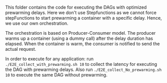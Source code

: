 This folder contains the code for executing the DAGs with optimized prewarming delays. Here we don't use Stepfunctions as we cannot force stepFunctions to start prewarming a container with a specific delay. Hence, we use our own orchestration.

The orchestration is based on Producer-Consumer model. The producer warms up a container (using a dummy call) after the delay duration has elapsed. When the container is warm, the consumer is notified to send the actual request. 

In order to execute for any application: run ```./E2E_collect_with_prewarming.sh 10``` to collect the latency for executing the DAG with prewarming delays. Also run ```./E2E_collect_No_prewarming.sh 10``` to execute the same DAG without prewarming.
